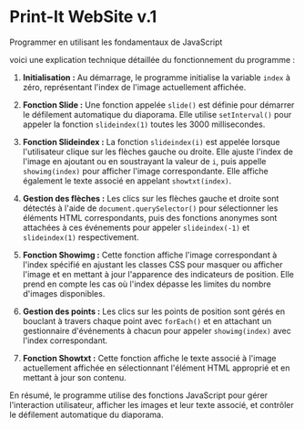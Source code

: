 # Print-It WebSite v.1
Programmer en utilisant les fondamentaux de JavaScript

voici une explication technique détaillée du fonctionnement du programme :

1. **Initialisation :** Au démarrage, le programme initialise la variable `index` à zéro, représentant l'index de l'image actuellement affichée.

2. **Fonction Slide :** Une fonction appelée `slide()` est définie pour démarrer le défilement automatique du diaporama. Elle utilise `setInterval()` pour appeler la fonction `slideindex(1)` toutes les 3000 millisecondes.

3. **Fonction Slideindex :** La fonction `slideindex(i)` est appelée lorsque l'utilisateur clique sur les flèches gauche ou droite. Elle ajuste l'index de l'image en ajoutant ou en soustrayant la valeur de `i`, puis appelle `showimg(index)` pour afficher l'image correspondante. Elle affiche également le texte associé en appelant `showtxt(index)`.

4. **Gestion des flèches :** Les clics sur les flèches gauche et droite sont détectés à l'aide de `document.querySelector()` pour sélectionner les éléments HTML correspondants, puis des fonctions anonymes sont attachées à ces événements pour appeler `slideindex(-1)` et `slideindex(1)` respectivement.

5. **Fonction Showimg :** Cette fonction affiche l'image correspondant à l'index spécifié en ajustant les classes CSS pour masquer ou afficher l'image et en mettant à jour l'apparence des indicateurs de position. Elle prend en compte les cas où l'index dépasse les limites du nombre d'images disponibles.

6. **Gestion des points :** Les clics sur les points de position sont gérés en bouclant à travers chaque point avec `forEach()` et en attachant un gestionnaire d'événements à chacun pour appeler `showimg(index)` avec l'index correspondant.

7. **Fonction Showtxt :** Cette fonction affiche le texte associé à l'image actuellement affichée en sélectionnant l'élément HTML approprié et en mettant à jour son contenu.

En résumé, le programme utilise des fonctions JavaScript pour gérer l'interaction utilisateur, afficher les images et leur texte associé, et contrôler le défilement automatique du diaporama.
